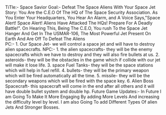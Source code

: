 TiTle:-
    Space Savior
Goal:-
    Defeat The Space Aliens With Your Space Jet
Story:
    You Are the C.E.O Of The HQ of The Space Security Association. As You Enter Your Headquarters, You Hear An Alarm, and A Voice Says,"Space Alert! Space Alert! Aliens Have Attacked The HQs! Prepare For A Deadly Battle!". On Hearing This, Being The C.E.O, You rush To the Space Jet Hanger And Get In The USMAR-106, The Most Powerful Jet Present On Earth And Are Off To Defeat The Aliens  
PC:-
    1. Our Space Jet- we will control a space jet and will have to destroy alien spacecrafts. 
NPC:-
    1. the alien spacecrafts- they will be the enemy spacecrafts which we have to destroy and they will also fire bullets at us.
    2. asteroids- they will be the obstacles in the game which if collide with our jet will make it lose life.
    3. space Fuel Tanks- they will be the space stations which will help in fuel refill.
    4. bullets- they will be the primary weapon which will be fired automatically all the time.
    5. missile- they will be the secondary weapons which will be fired with the space key.
    6. Alien Boss Spacecraft- this spacecraft will come in the end after all others and it will have double bullet  system and double hp.
Future Game Updates:-
    In Future I am Going To Make It More Engaging By adding More Levels And increasing the difficulty level by level. I am also Going To add Different Types Of alien Jets And Stronger Bosses.